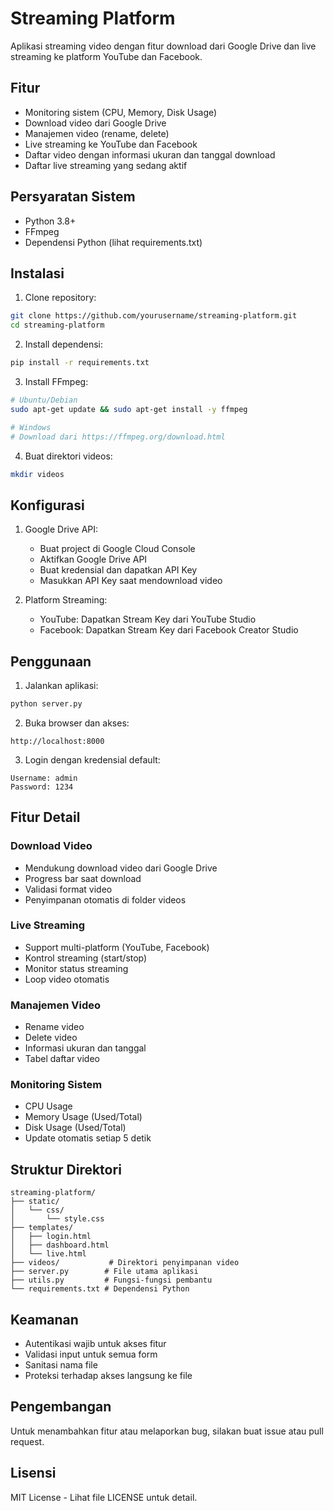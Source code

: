# Streaming Platform

Aplikasi streaming video dengan fitur download dari Google Drive dan live streaming ke platform YouTube dan Facebook.

## Fitur

- Monitoring sistem (CPU, Memory, Disk Usage)
- Download video dari Google Drive
- Manajemen video (rename, delete)
- Live streaming ke YouTube dan Facebook
- Daftar video dengan informasi ukuran dan tanggal download
- Daftar live streaming yang sedang aktif

## Persyaratan Sistem

- Python 3.8+
- FFmpeg
- Dependensi Python (lihat requirements.txt)

## Instalasi

1. Clone repository:
```bash
git clone https://github.com/yourusername/streaming-platform.git
cd streaming-platform
```

2. Install dependensi:
```bash
pip install -r requirements.txt
```

3. Install FFmpeg:
```bash
# Ubuntu/Debian
sudo apt-get update && sudo apt-get install -y ffmpeg

# Windows
# Download dari https://ffmpeg.org/download.html
```

4. Buat direktori videos:
```bash
mkdir videos
```

## Konfigurasi

1. Google Drive API:
   - Buat project di Google Cloud Console
   - Aktifkan Google Drive API
   - Buat kredensial dan dapatkan API Key
   - Masukkan API Key saat mendownload video

2. Platform Streaming:
   - YouTube: Dapatkan Stream Key dari YouTube Studio
   - Facebook: Dapatkan Stream Key dari Facebook Creator Studio

## Penggunaan

1. Jalankan aplikasi:
```bash
python server.py
```

2. Buka browser dan akses:
```
http://localhost:8000
```

3. Login dengan kredensial default:
```
Username: admin
Password: 1234
```

## Fitur Detail

### Download Video
- Mendukung download video dari Google Drive
- Progress bar saat download
- Validasi format video
- Penyimpanan otomatis di folder videos

### Live Streaming
- Support multi-platform (YouTube, Facebook)
- Kontrol streaming (start/stop)
- Monitor status streaming
- Loop video otomatis

### Manajemen Video
- Rename video
- Delete video
- Informasi ukuran dan tanggal
- Tabel daftar video

### Monitoring Sistem
- CPU Usage
- Memory Usage (Used/Total)
- Disk Usage (Used/Total)
- Update otomatis setiap 5 detik

## Struktur Direktori

```
streaming-platform/
├── static/
│   └── css/
│       └── style.css
├── templates/
│   ├── login.html
│   ├── dashboard.html
│   └── live.html
├── videos/           # Direktori penyimpanan video
├── server.py        # File utama aplikasi
├── utils.py         # Fungsi-fungsi pembantu
└── requirements.txt # Dependensi Python
```

## Keamanan

- Autentikasi wajib untuk akses fitur
- Validasi input untuk semua form
- Sanitasi nama file
- Proteksi terhadap akses langsung ke file

## Pengembangan

Untuk menambahkan fitur atau melaporkan bug, silakan buat issue atau pull request.

## Lisensi

MIT License - Lihat file LICENSE untuk detail.